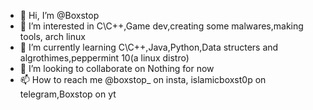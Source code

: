 - 👋 Hi, I’m @Boxstop
- 👀 I’m interested in C\C++,Game dev,creating some malwares,making tools, arch linux
- 🌱 I’m currently learning C\C++,Java,Python,Data structers and algrothimes,peppermint 10(a linux distro)
- 💞️ I’m looking to collaborate on Nothing for now
- 📫 How to reach me @boxstop_ on insta, islamicboxst0p on telegram,Boxstop on yt

<!---
Boxstop/Boxstop is a ✨ special ✨ repository because its `README.md` (this file) appears on your GitHub profile.
You can click the Preview link to take a look at your changes.
--->
